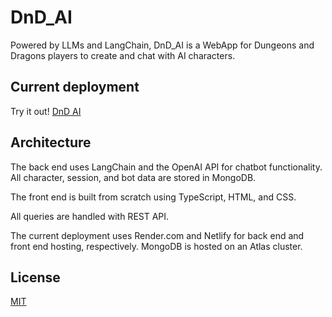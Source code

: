 # DnD_AI

Powered by LLMs and LangChain, DnD_AI is a WebApp for Dungeons and Dragons players to create and chat with AI characters.

## Current deployment
Try it out! [DnD AI](https://tinyurl.com/DnD-bot-ai)

## Architecture

The back end uses LangChain and the OpenAI API for chatbot functionality. All character, session, and bot data are stored in MongoDB.

The front end is built from scratch using TypeScript, HTML, and CSS.

All queries are handled with REST API.

The current deployment uses Render.com and Netlify for back end and front end hosting, respectively. MongoDB is hosted on an Atlas cluster.

## License

[MIT](https://choosealicense.com/licenses/mit/)

